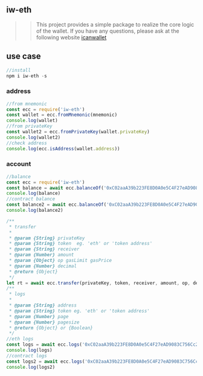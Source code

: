 ## iw-eth
>> This project provides a simple package to realize the core logic of the wallet. If you have any questions, please ask at the following website
[icanwallet](https://github.com/icanwallet/icanwallet)

## use case

``` javascript
//install
npm i iw-eth -s

```

### address

``` javascript
//from mnemonic
const ecc = require('iw-eth')
const wallet = ecc.fromMnemonic(mnemonic)
console.log(wallet)
//from privateKey
const wallet2 = ecc.fromPrivateKey(wallet.privateKey)
console.log(wallet2)
//check address
console.log(ecc.isAddress(wallet.address))

```


### account

``` javascript
//balance
const ecc = require('iw-eth')
const balance = await ecc.balanceOf('0xC02aaA39b223FE8D0A0e5C4F27eAD9083C756Cc2')
console.log(balance)
//contract balance
const balance2 = await ecc.balanceOf('0xC02aaA39b223FE8D0A0e5C4F27eAD9083C756Cc2','0x1f9840a85d5af5bf1d1762f925bdaddc4201f984')
console.log(balance2)

/**
 * transfer
 * 
 * @param {String} privateKey
 * @param {String} token  eg. 'eth' or 'token address'
 * @param {String} receiver
 * @param {Number} amount
 * @param {Object} op gasLimit gasPrice
 * @param {Number} decimal
 * @return {Object}
 */
let rt = await ecc.transfer(privateKey, token, receiver, amount, op, decimal = 18)
/**
 * logs
 * 
 * @param {String} address
 * @param {String} token eg. 'eth' or 'token address'
 * @param {Number} page
 * @param {Number} pagesize
 * @return {Object} or {Boolean}
 */
//eth logs
const logs = await ecc.logs('0xC02aaA39b223FE8D0A0e5C4F27eAD9083C756Cc2', 'eth', 1, 20)
console.log(logs)
//contract logs
const logs2 = await ecc.logs('0xC02aaA39b223FE8D0A0e5C4F27eAD9083C756Cc2', '0x1f9840a85d5af5bf1d1762f925bdaddc4201f984', 1, 20)
console.log(logs2)
```